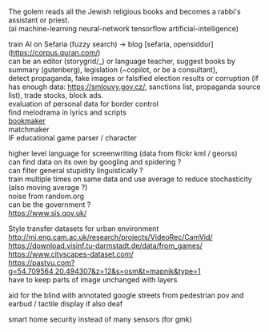 The golem reads all the Jewish religious books and becomes a rabbi's assistant or priest.  
(ai machine-learning neural-network tensorflow artificial-intelligence)  
  
train AI on Sefaria (fuzzy search) -> blog [sefaria, opensiddur] (https://corpus.quran.com/)  
can be an editor (storygrid/_) or language teacher, suggest books by summary (gutenberg), legislation (~copilot, or be a consultant),  
detect propaganda, fake images or falsified election results or corruption (if has enough data: https://smlouvy.gov.cz/, sanctions list, propaganda source list), trade stocks, block ads.  
evaluation of personal data for border control  
find melodrama in lyrics and scripts  
[bookmaker](https://www.google.com/search?q=bookmaker)  
matchmaker  
IF educational game parser / character  
  
higher level language for screenwriting (data from flickr kml / georss)  
can find data on its own by googling and spidering ?  
can filter general stupidity linguistically ?  
train multiple times on same data and use average to reduce stochasticity (also moving average ?)  
noise from random.org  
can be the government ?  
https://www.sis.gov.uk/  
  
Style transfer datasets for urban environment  
http://mi.eng.cam.ac.uk/research/projects/VideoRec/CamVid/  
https://download.visinf.tu-darmstadt.de/data/from_games/  
https://www.cityscapes-dataset.com/  
https://pastvu.com?g=54.709564,20.494307&z=12&s=osm&t=mapnik&type=1  
have to keep parts of image unchanged with layers  
  
aid for the blind with annotated google streets from pedestrian pov and earbud / tactile display if also deaf  

smart home security instead of many sensors (for gmk)
